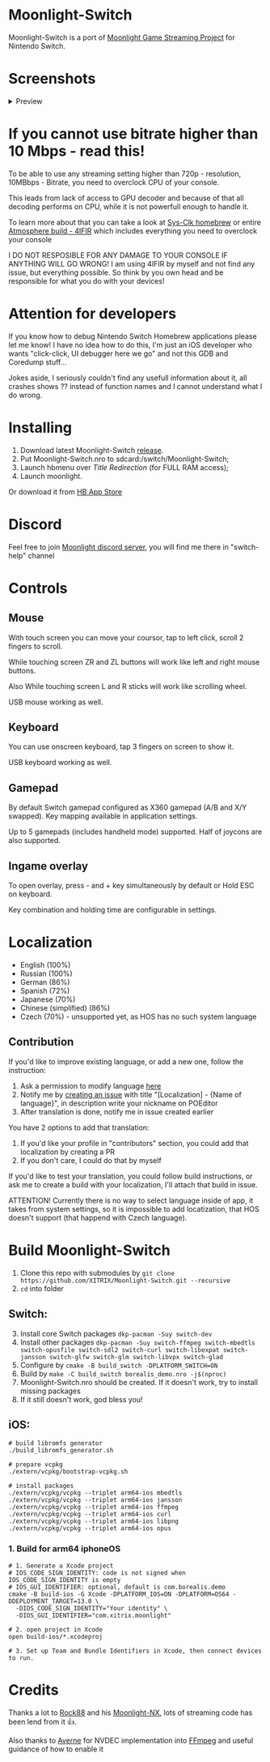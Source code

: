 # Moonlight-Switch

Moonlight-Switch is a port of [Moonlight Game Streaming Project](https://github.com/moonlight-stream "Moonlight Game Streaming Project") for Nintendo Switch.

# Screenshots
<details>
  <summary>Preview</summary>
  <p float="left">
  <img width="500" src="https://user-images.githubusercontent.com/9553519/135712658-20382345-2da5-4968-9f57-f9f4470ae819.jpg" />
  <img width="500" src="https://user-images.githubusercontent.com/9553519/135712664-bf2481b2-2791-490d-99a9-2f968682db76.jpg" />
  <img width="500" src="https://user-images.githubusercontent.com/9553519/135712669-fd8b2495-e1ea-4357-949f-7fa7312da46f.jpg" />
  <img width="500" src="https://user-images.githubusercontent.com/9553519/135712672-b9ac3785-bd1c-4948-82b2-9b353019feba.jpg" />
  <img width="500" src="https://user-images.githubusercontent.com/9553519/135712676-aaa85bb7-9517-4a6d-bc35-070df092383c.jpg" />
  </p>
</details>

# If you cannot use bitrate higher than 10 Mbps - read this!
To be able to use any streaming setting higher than 720p - resolution, 10MBbps - Bitrate, you need to overclock CPU of your console.

This leads from lack of access to GPU decoder and because of that all decoding performs on CPU, while it is not powerfull enough to handle it.

To learn more about that you can take a look at [Sys-Clk homebrew](https://github.com/retronx-team/sys-clk) or entire [Atmosphere build - 4IFIR](https://github.com/rashevskyv/4IFIR/blob/main/README_ENG.md) which includes everything you need to overclock your console

I DO NOT RESPOSIBLE FOR ANY DAMAGE TO YOUR CONSOLE IF ANYTHING WILL GO WRONG! I am using 4IFIR by myself and not find any issue, but everything possible. So think by you own head and be responsible for what you do with your devices!

# Attention for developers
If you know how to debug Nintendo Switch Homebrew applications please let me know! I have no idea how to do this, I'm just an iOS developer who wants "click-click, UI debugger here we go" and not this GDB and Coredump stuff...

Jokes aside, I seriously couldn't find any usefull information about it, all crashes shows ?? instead of function names and I cannot understand what I do wrong.

# Installing
1. Download latest Moonlight-Switch [release](https://github.com/XITRIX/Moonlight-Switch/releases).
2. Put Moonlight-Switch.nro to sdcard:/switch/Moonlight-Switch;
3. Launch hbmenu over *Title Redirection* (for FULL RAM access);
4. Launch moonlight.

Or download it from [HB App Store](https://apps.fortheusers.org/switch/Moonlight-Switch)

# Discord
Feel free to join [Moonlight discord server](https://discord.gg/fmtcVPzaG4), you will find me there in "switch-help" channel

# Controls
## Mouse
With touch screen you can move your coursor, tap to left click, scroll 2 fingers to scroll.

While touching screen ZR and ZL buttons will work like left and right mouse buttons.

Also While touching screen L and R sticks will work like scrolling wheel.

USB mouse working as well.

## Keyboard
You can use onscreen keyboard, tap 3 fingers on screen to show it.

USB keyboard working as well.

## Gamepad
By default Switch gamepad configured as X360 gamepad (A/B and X/Y swapped). Key mapping available in application settings.

Up to 5 gamepads (includes handheld mode) supported. Half of joycons are also supported.

## Ingame overlay
To open overlay, press - and + key simultaneously by default or Hold ESC on keyboard.

Key combination and holding time are configurable in settings.

# Localization
- English (100%)
- Russian (100%)
- German (86%)
- Spanish (72%)
- Japanese (70%)
- Chinese (simplified) (86%)
- Czech (70%) - unsupported yet, as HOS has no such system language

## Contribution
If you'd like to improve existing language, or add a new one, follow the instruction:
1. Ask a permission to modify language [here](https://poeditor.com/join/project?hash=9kiCIvN0dc)
2. Notify me by [creating an issue](https://github.com/XITRIX/Moonlight-Switch/issues/new) with title "[Localization] - {Name of language}", in description write your nickname on POEditor
3. After translation is done, notify me in issue created earlier

You have 2 options to add that translation:
1. If you'd like your profile in "contributors" section, you could add that localization by creating a PR
2. If you don't care, I could do that by myself

If you'd like to test your translation, you could follow build instructions, or ask me to create a build with your localization, I'll attach that build in issue.

ATTENTION! Currently there is no way to select language inside of app, it takes from system settings, so it is impossible to add locatization, that HOS doesn't support (that happend with Czech language).

# Build Moonlight-Switch
1. Clone this repo with submodules by `git clone https://github.com/XITRIX/Moonlight-Switch.git --recursive`
2. `cd` into folder

## Switch:
3. Install core Switch packages `dkp-pacman -Suy switch-dev`
4. Install other packages `dkp-pacman -Suy switch-ffmpeg switch-mbedtls switch-opusfile switch-sdl2 switch-curl switch-libexpat switch-jansson switch-glfw switch-glm switch-libvpx switch-glad`
5. Configure by `cmake -B build_switch -DPLATFORM_SWITCH=ON`
6. Build by `make -C build_switch borealis_demo.nro -j$(nproc)`
7. Moonlight-Switch.nro should be created. If it doesn't work, try to install missing packages
8. If it still doesn't work, god bless you!

## iOS:

```shell
# build libromfs generator
./build_libromfs_generator.sh

# prepare vcpkg
./extern/vcpkg/bootstrap-vcpkg.sh

# install packages
./extern/vcpkg/vcpkg --triplet arm64-ios mbedtls
./extern/vcpkg/vcpkg --triplet arm64-ios jansson
./extern/vcpkg/vcpkg --triplet arm64-ios ffmpeg
./extern/vcpkg/vcpkg --triplet arm64-ios curl
./extern/vcpkg/vcpkg --triplet arm64-ios libpng
./extern/vcpkg/vcpkg --triplet arm64-ios opus
```

### 1. Build for arm64 iphoneOS

```shell
# 1. Generate a Xcode project
# IOS_CODE_SIGN_IDENTITY: code is not signed when IOS_CODE_SIGN_IDENTITY is empty
# IOS_GUI_IDENTIFIER: optional, default is com.borealis.demo
cmake -B build-ios -G Xcode -DPLATFORM_IOS=ON -DPLATFORM=OS64 -DDEPLOYMENT_TARGET=13.0 \
  -DIOS_CODE_SIGN_IDENTITY="Your identity" \
  -DIOS_GUI_IDENTIFIER="com.xitrix.moonlight"

# 2. open project in Xcode
open build-ios/*.xcodeproj

# 3. Set up Team and Bundle Identifiers in Xcode, then connect devices to run.
```

# Credits
Thanks a lot to [Rock88](https://github.com/rock88) and his [Moonlight-NX](https://github.com/rock88/moonlight-nx), lots of streaming code has been lend from it 👍.

Also thanks to [Averne](https://github.com/averne) for NVDEC implementation into [FFmpeg](https://github.com/averne/FFmpeg) and useful guidance of how to enable it 